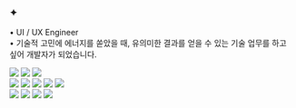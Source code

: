 





### ✦ 

<p>
• UI / UX Engineer <br/>
• 기술적 고민에 에너지를 쏟았을 때, 유의미한 결과를 얻을 수 있는 기술 업무를 하고 싶어 개발자가 되었습니다.
</p>

<p>
<img src="https://img.shields.io/badge/JavaScript-F7DF1E?style=flat&logo=JavaScript&logoColor=000000"/>
<img src="https://img.shields.io/badge/TypeScript-3178C6?style=flat&logo=TypeScript&logoColor=ffffff"/> 
<img src="https://img.shields.io/badge/Vite-646CFF?style=flat&logo=Vite&logoColor=ffffff"/>
<br/>
<img src="https://img.shields.io/badge/React-61DAFB?style=flat&logo=React&logoColor=000000"/> 
<img src="https://img.shields.io/badge/Recoil-3578E5?style=flat&logo=Recoil&logoColor=ffffff"/>
<img src="https://img.shields.io/badge/Next-191919?style=flat&logo=next.js&logoColor=ffffff"/> 
<img src="https://img.shields.io/badge/React Native-61DAFB?style=flat&logo=React&logoColor=000000"/> 
<img src="https://img.shields.io/badge/Expo-ffffff?style=flat&logo=expo&logoColor=000020"/>
<br/>
<img src="https://img.shields.io/badge/Tailwind CSS-06B6D4?style=flat&logo=tailwindcss&logoColor=ffffff"/>
<img src="https://img.shields.io/badge/Styled Components-DB7093?style=flat&logo=styledcomponents&logoColor=ffffff"/>
<img src="https://img.shields.io/badge/Framer-0055FF?style=flat&logo=framer&logoColor=ffffff"/>
<img src="https://img.shields.io/badge/Figma-F24E1E?style=flat&logo=figma&logoColor=ffffff"/>
</p>


